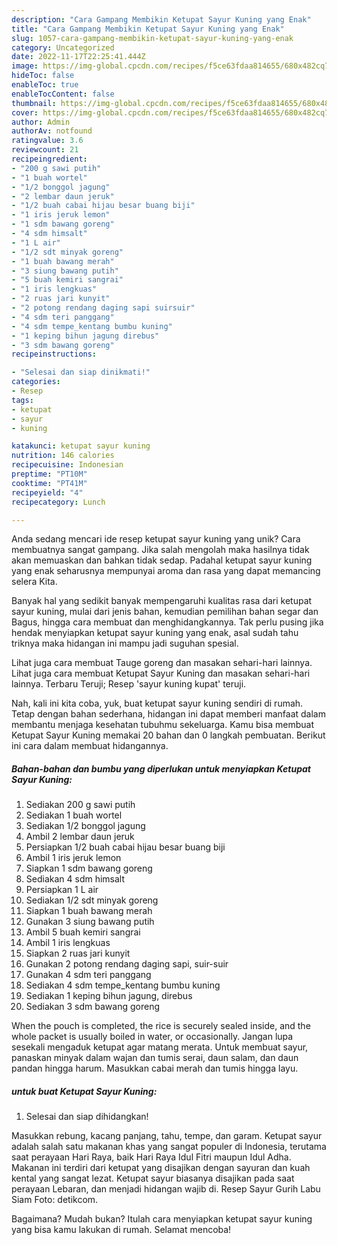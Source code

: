 ```yaml
---
description: "Cara Gampang Membikin Ketupat Sayur Kuning yang Enak"
title: "Cara Gampang Membikin Ketupat Sayur Kuning yang Enak"
slug: 1057-cara-gampang-membikin-ketupat-sayur-kuning-yang-enak
category: Uncategorized
date: 2022-11-17T22:25:41.444Z
image: https://img-global.cpcdn.com/recipes/f5ce63fdaa814655/680x482cq70/ketupat-sayur-kuning-foto-resep-utama.jpg
hideToc: false
enableToc: true
enableTocContent: false
thumbnail: https://img-global.cpcdn.com/recipes/f5ce63fdaa814655/680x482cq70/ketupat-sayur-kuning-foto-resep-utama.jpg
cover: https://img-global.cpcdn.com/recipes/f5ce63fdaa814655/680x482cq70/ketupat-sayur-kuning-foto-resep-utama.jpg
author: Admin
authorAv: notfound
ratingvalue: 3.6
reviewcount: 21
recipeingredient:
- "200 g sawi putih"
- "1 buah wortel"
- "1/2 bonggol jagung"
- "2 lembar daun jeruk"
- "1/2 buah cabai hijau besar buang biji"
- "1 iris jeruk lemon"
- "1 sdm bawang goreng"
- "4 sdm himsalt"
- "1 L air"
- "1/2 sdt minyak goreng"
- "1 buah bawang merah"
- "3 siung bawang putih"
- "5 buah kemiri sangrai"
- "1 iris lengkuas"
- "2 ruas jari kunyit"
- "2 potong rendang daging sapi suirsuir"
- "4 sdm teri panggang"
- "4 sdm tempe_kentang bumbu kuning"
- "1 keping bihun jagung direbus"
- "3 sdm bawang goreng"
recipeinstructions:

- "Selesai dan siap dinikmati!"
categories:
- Resep
tags:
- ketupat
- sayur
- kuning

katakunci: ketupat sayur kuning 
nutrition: 146 calories
recipecuisine: Indonesian
preptime: "PT10M"
cooktime: "PT41M"
recipeyield: "4"
recipecategory: Lunch

---
```





Anda sedang mencari ide resep ketupat sayur kuning yang unik? Cara membuatnya sangat gampang. Jika salah mengolah maka hasilnya tidak akan memuaskan dan bahkan tidak sedap. Padahal ketupat sayur kuning yang enak seharusnya mempunyai aroma dan rasa yang dapat memancing selera Kita.





Banyak hal yang sedikit banyak mempengaruhi kualitas rasa dari ketupat sayur kuning, mulai dari jenis bahan, kemudian pemilihan bahan segar dan Bagus, hingga cara membuat dan menghidangkannya. Tak perlu pusing jika hendak menyiapkan ketupat sayur kuning yang enak,      asal sudah tahu triknya maka hidangan ini mampu jadi suguhan spesial.














Lihat juga cara membuat Tauge goreng dan masakan sehari-hari lainnya. Lihat juga cara membuat Ketupat Sayur Kuning dan masakan sehari-hari lainnya. Terbaru Teruji; Resep &#39;sayur kuning kupat&#39; teruji.






Nah, kali ini kita coba, yuk, buat ketupat sayur kuning sendiri di rumah. Tetap dengan bahan sederhana, hidangan ini dapat memberi manfaat dalam membantu menjaga kesehatan tubuhmu sekeluarga. Kamu bisa membuat Ketupat Sayur Kuning memakai 20 bahan dan 0 langkah pembuatan. Berikut ini cara dalam membuat hidangannya.

<!--inarticleads1-->

##### Bahan-bahan dan bumbu yang diperlukan untuk menyiapkan Ketupat Sayur Kuning:

1. Sediakan 200 g sawi putih
1. Sediakan 1 buah wortel
1. Sediakan 1/2 bonggol jagung
1. Ambil 2 lembar daun jeruk
1. Persiapkan 1/2 buah cabai hijau besar buang biji
1. Ambil 1 iris jeruk lemon
1. Siapkan 1 sdm bawang goreng
1. Sediakan 4 sdm himsalt
1. Persiapkan 1 L air
1. Sediakan 1/2 sdt minyak goreng
1. Siapkan 1 buah bawang merah
1. Gunakan 3 siung bawang putih
1. Ambil 5 buah kemiri sangrai
1. Ambil 1 iris lengkuas
1. Siapkan 2 ruas jari kunyit
1. Gunakan 2 potong rendang daging sapi, suir-suir
1. Gunakan 4 sdm teri panggang
1. Sediakan 4 sdm tempe_kentang bumbu kuning
1. Sediakan 1 keping bihun jagung, direbus
1. Sediakan 3 sdm bawang goreng


When the pouch is completed, the rice is securely sealed inside, and the whole packet is usually boiled in water, or occasionally. Jangan lupa sesekali mengaduk ketupat agar matang merata. Untuk membuat sayur, panaskan minyak dalam wajan dan tumis serai, daun salam, dan daun pandan hingga harum. Masukkan cabai merah dan tumis hingga layu. 

<!--inarticleads2-->

#####  untuk buat Ketupat Sayur Kuning:


1. Selesai dan siap dihidangkan!

Masukkan rebung, kacang panjang, tahu, tempe, dan garam. Ketupat sayur adalah salah satu makanan khas yang sangat populer di Indonesia, terutama saat perayaan Hari Raya, baik Hari Raya Idul Fitri maupun Idul Adha. Makanan ini terdiri dari ketupat yang disajikan dengan sayuran dan kuah kental yang sangat lezat. Ketupat sayur biasanya disajikan pada saat perayaan Lebaran, dan menjadi hidangan wajib di. Resep Sayur Gurih Labu Siam Foto: detikcom. 

Bagaimana? Mudah bukan? Itulah cara menyiapkan ketupat sayur kuning yang bisa kamu lakukan di rumah. Selamat mencoba!
